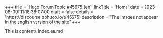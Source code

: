 +++
title = 'Hugo Forum Topic #45675 (en)'
linkTitle = 'Home'
date = 2023-08-09T11:18:38-07:00
draft = false
details = 'https://discourse.gohugo.io/t/45675'
description = "The images not appear in the english version of the site"
+++

This is content/_index.en.md
